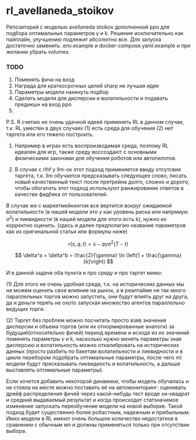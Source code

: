 # rl_avellaneda_stoikov

Репозиторий с моделью avellaneda stoikov дополненной ppo для подбора оптимальных параметров $\gamma$ и k. Решение исключительно как пайплайн, улучшению подлежит абсолютно все. 
Для запуска достаточно заменить .env.example и docker-compose.yaml.example и при желании убрать volumes.






### TODO
1) Поменять фичи на вход
2) Награда для краткосрочных целей sharp не лучшая идея
3) Параметры модели накинуть подбор
4) Сделать модели для дисперсии и волатильности и подавать предикшн на вход ppo
5) 


P.S. Я считаю не очень удачной идеей применять RL в данном случае, т.к. RL уместен в двух случаях (1) есть среда для обучения (2) нет таргета или его тяжело построить.

1) Например в играх есть воспроизводимая среда, поэтому RL идеален для игр, также среду воссоздают с основными физическими законами для обучения роботов или автопилотов.

2) В случае с rlhf у llm-ок этот подход применяется ввиду отсутсвия таргета, т.к. llm обучается предсказывать следующее слово, писать новый качественный текст после претрейна долго, сложно и дорого, чтобы обогатить этот подход используют ранжирование ответов в качестве фидбека от пользователей.

В случае же с маркетмейкингом все вертится вокруг ожидаемой волатильности (в нашей модели это $\gamma$ как уровень риска или напрямую $\sigma^2$) и ликвидности (в нашей модели для этого есть k), нужно их корректно оценить. (здесь и далее предполагаю название параметров как из оригинальной статьи или формулы ниже)

$$
r(s, q, t) = s - q \gamma \sigma^2 (T - t)
$$

$$
\delta^a + \delta^b = \frac{2}{\gamma} \ln \left(1 + \frac{\gamma}{k}\right)
$$


И в данной задаче оба пункта и про среду и про таргет мимо:

(1) Для этого не очень удобная среда, т.к. на исторических данных мы не можем оценить свое влияние на рынок, а в реалтайме не так много параллельных торгов можно запустить, они будут влиять друг на друга, да и деньги терять не охото запуская множество агентов параллельно ведущих торги.

(2) Таргет без проблем можно посчитать просто взяв значения дисперсии и объема торгов (или их отнормированные аналоги) за будущий(относительно фичей) период времени и исходя из их значений поменять параметры $\gamma$ и k, насколько нужно менять параметры зная дисперсию и волатильность можно откалибровать на исторических данных (просто разбить по бакетам волатильности и ликвидности и в цикле перебором подобрать оптимальные параметры, после чего ml модели будут пресказывать ликвидность и волатильность, а дальше выставлять оптимальные параметры).

Если хочется добавить некоторой динамики, чтобы модель обучалась и не стояла на месте можно поставить её на автомониторинг: оценивать дрейф распределения фичей через какой-нибудь тест вроде хи-квадрат и средний выдаваемый результат и когда происходит статзначимое изменение запускать переобучение модели на новой выборке. Такой подход будет существенно более робастным, надежным и прибыльным. Имхо модели в RL имеют очень большое количество недостатков в сравнении с обычным мл и должны применяться только при отсутствии выбора.

